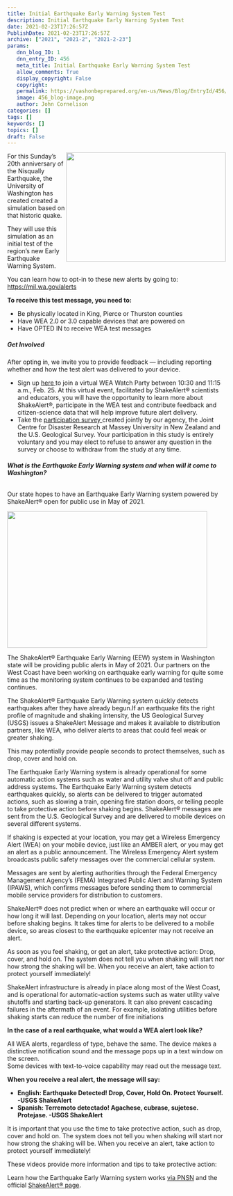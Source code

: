 ```yaml
---
title: Initial Earthquake Early Warning System Test
description: Initial Earthquake Early Warning System Test
date: 2021-02-23T17:26:57Z
PublishDate: 2021-02-23T17:26:57Z
archive: ["2021", "2021-2", "2021-2-23"]
params:
   dnn_blog_ID: 1
   dnn_entry_ID: 456
   meta_title: Initial Earthquake Early Warning System Test
   allow_comments: True
   display_copyright: False
   copyright: 
   permalink: https://vashonbeprepared.org/en-us/News/Blog/EntryId/456/Initial-Earthquake-Early-Warning-System-Test
   image: 456_blog-image.png
   author: John Cornelison
categories: []
tags: []
keywords: []
topics: []
draft: False
---
```


<p><img width="368" height="251" align="right" style="float: right; display: inline;" src="https://mil.wa.gov/asset/6011a812aa2ce">For this Sunday’s 20th anniversary of the Nisqually Earthquake, the University of Washington has created created a simulation based on that historic quake.</p>

<p>They will use this simulation as an initial test of the region’s new Early Earthquake Warning System.</p>

<p>You can learn how to opt-in to these new alerts by going to: <a href="https://mil.wa.gov/alerts">https://mil.wa.gov/alerts</a></p><p><strong>To receive this test message, you need to:</strong><ul><li>Be physically located in King, Pierce or Thurston counties
<li>Have WEA 2.0 or 3.0 capable devices that are powered on <li>Have OPTED IN to receive WEA test messages</li></ul><h5>Get Involved<strong><br></strong></h5><p><strong></strong>After opting in, we invite you to provide feedback — including reporting whether and how the test alert was delivered to your device.<ul><li>Sign up <a href="https://zoom.us/meeting/register/tJAtce-qpz4sGNcGlbvURReVwgNt5APCRR-F">here </a>to join a virtual WEA Watch Party between 10:30 and 11:15 a.m., Feb. 25. At this virtual event, facilitated by ShakeAlert® scientists and educators, you will have the opportunity to learn more about ShakeAlert®, participate in the WEA test and contribute feedback and citizen-science data that will help improve future alert delivery.
<li>Take the <a href="https://massey.au1.qualtrics.com/jfe/form/SV_6nuMcNPRVyLQQuy">participation survey </a>created jointly by our agency, the Joint Centre for Disaster Research at Massey University in New Zealand and the U.S. Geological Survey. Your participation in this study is entirely voluntary and you may elect to refuse to answer any question in the survey or choose to withdraw from the study at any time. </li></ul><h6><strong>What is the Earthquake Early Warning system and when will it come to Washington?</strong></h6><p>Our state hopes to have an Earthquake Early Warning system powered by ShakeAlert® open for public use in May of 2021. <p><img width="461" height="314" src="https://mil.wa.gov/asset/6011a812aa2ce"><p>The ShakeAlert® Earthquake Early Warning (EEW) system in Washington state will be providing public alerts in May of 2021. Our partners on the West Coast have been working on earthquake early warning for quite some time as the monitoring system continues to be expanded and testing continues.</p><p>The ShakeAlert® Earthquake Early Warning system quickly detects earthquakes after they have already begun.If an earthquake fits the right profile of magnitude and shaking intensity, the US Geological Survey (USGS) issues a ShakeAlert Message and makes it available to distribution partners, like WEA, who deliver alerts to areas that could feel weak or greater shaking.</p><p>This may potentially provide people seconds to protect themselves, such as drop, cover and hold on.</p><p>The Earthquake Early Warning system is already operational for some automatic action systems such as water and utility valve shut off and public address systems. The Earthquake Early Warning system detects earthquakes quickly, so alerts can be delivered to trigger automated actions, such as slowing a train, opening fire station doors, or telling people to take protective action before shaking begins. ShakeAlert® messages are sent from the U.S. Geological Survey and are delivered to mobile devices on several different systems.</p><p>If shaking is expected at your location, you may get a Wireless Emergency Alert (WEA) on your mobile device, just like an AMBER alert, or you may get an alert as a public announcement. The Wireless Emergency Alert system broadcasts public safety messages over the commercial cellular system.</p><p>Messages are sent by alerting authorities through the Federal Emergency Management Agency’s (FEMA) Integrated Public Alert and Warning System (IPAWS), which confirms messages before sending them to commercial mobile service providers for distribution to customers.</p><p>ShakeAlert® does not predict when or where an earthquake will occur or how long it will last. Depending on your location, alerts may not occur before shaking begins. It takes time for alerts to be delivered to a mobile device, so areas closest to the earthquake epicenter may not receive an alert.</p><p>As soon as you feel shaking, or get an alert, take protective action: Drop, cover, and hold on. The system does not tell you when shaking will start nor how strong the shaking will be. When you receive an alert, take action to protect yourself immediately!</p><p>ShakeAlert infrastructure is already in place along most of the West Coast, and is operational for automatic-action systems such as water utility valve shutoffs and starting back-up generators. It can also prevent cascading failures in the aftermath of an event. For example, isolating utilities before shaking starts can reduce the number of fire initiations</p><p><strong>In the case of a real earthquake, what would a WEA alert look like?</strong></p><p>All WEA alerts, regardless of type, behave the same. The device makes a distinctive notification sound and the message pops up in a text window on the screen.<br>Some devices with text-to-voice capability may read out the message text.</p><p><strong>When you receive a real alert, the message will say:</strong></p><ul><li><strong>English: Earthquake Detected! Drop, Cover, Hold On. Protect Yourself. -USGS ShakeAlert</strong><li><strong>Spanish: Terremoto detectado! Agachese, cubrase, sujetese. Protejase. -USGS ShakeAlert</strong></li></ul><p>It is important that you use the time to take protective action, such as drop, cover and hold on. The system does not tell you when shaking will start nor how strong the shaking will be. When you receive an alert, take action to protect yourself immediately!<ul></ul><p>These videos provide more information and tips to take protective action: <p>Learn how the Earthquake Early Warning system works <a href="https://www.pnsn.org/pnsn-data-products/earthquake-early-warning">via PNSN</a> and the official <a href="https://www.shakealert.org/">ShakeAlert® page</a>.
